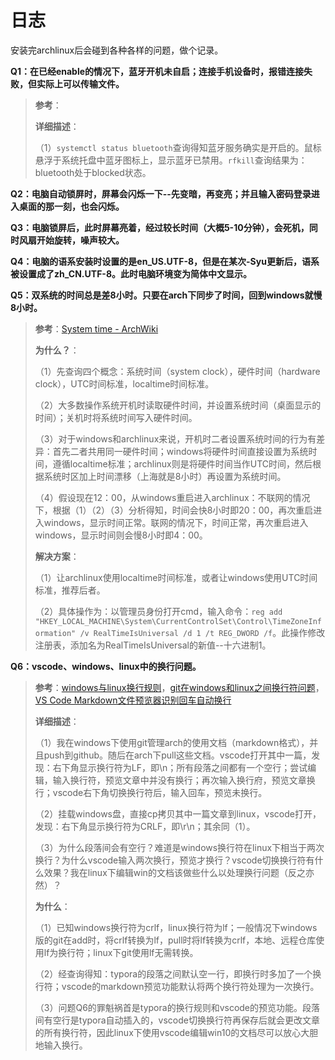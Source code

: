 # 日志

安装完archlinux后会碰到各种各样的问题，做个记录。

**Q1：在已经enable的情况下，蓝牙开机未自启；连接手机设备时，报错连接失败，但实际上可以传输文件。**

> **参考**：
> 
> **详细描述**：
> 
> （1）`systemctl status bluetooth`查询得知蓝牙服务确实是开启的。鼠标悬浮于系统托盘中蓝牙图标上，显示蓝牙已禁用。`rfkill`查询结果为：bluetooth处于blocked状态。

**Q2：电脑自动锁屏时，屏幕会闪烁一下--先变暗，再变亮；并且输入密码登录进入桌面的那一刻，也会闪烁。**

**Q3：电脑锁屏后，此时屏幕亮着，经过较长时间（大概5-10分钟），会死机，同时风扇开始旋转，噪声较大。**

**Q4：电脑的语系安装时设置的是en_US.UTF-8，但是在某次-Syu更新后，语系被设置成了zh_CN.UTF-8。此时电脑环境变为简体中文显示。**

**Q5：双系统的时间总是差8小时。只要在arch下同步了时间，回到windows就慢8小时。**

> **参考**：[System time - ArchWiki](https://wiki.archlinux.org/title/System_time)
>
> **为什么？**：
>
> （1）先查询四个概念：系统时间（system clock），硬件时间（hardware clock），UTC时间标准，localtime时间标准。
>
> （2）大多数操作系统开机时读取硬件时间，并设置系统时间（桌面显示的时间）；关机时将系统时间写入硬件时间。
>
> （3）对于windows和archlinux来说，开机时二者设置系统时间的行为有差异：首先二者共用同一硬件时间；windows将硬件时间直接设置为系统时间，遵循localtime标准；archlinux则是将硬件时间当作UTC时间，然后根据系统时区加上时间漂移（上海就是8小时）再设置为系统时间。
>
> （4）假设现在12：00，从windows重启进入archlinux：不联网的情况下，根据（1）（2）（3）分析得知，时间会快8小时即20：00，再次重启进入windows，显示时间正常。联网的情况下，时间正常，再次重启进入windows，显示时间则会慢8小时即4：00。
>
> **解决方案**：
>
> （1）让archlinux使用localtime时间标准，或者让windows使用UTC时间标准，推荐后者。
>
> （2）具体操作为：以管理员身份打开cmd，输入命令：`reg add "HKEY_LOCAL_MACHINE\System\CurrentControlSet\Control\TimeZoneInformation" /v RealTimeIsUniversal /d 1 /t REG_DWORD /f`。此操作修改注册表，添加名为RealTimeIsUniversal的新值--十六进制1。

**Q6：vscode、windows、linux中的换行问题。**

> **参考**：[windows与linux换行规则](https://www.cnblogs.com/hwli/p/9638871.html)，[git在windows和linux之间换行符问题](https://blog.csdn.net/caojianwei1992/article/details/79358998)，[VS Code Markdown文件预览器识别回车自动换行](https://www.jianshu.com/p/9e885f56993d)
> 
> **详细描述**：
> 
> （1）我在windows下使用git管理arch的使用文档（markdown格式），并且push到github。随后在arch下pull这些文档。vscode打开其中一篇，发现：右下角显示换行符为LF，即\n；所有段落之间都有一个空行；尝试编辑，输入换行符，预览文章中并没有换行；再次输入换行府，预览文章换行；vscode右下角切换换行符后，输入回车，预览未换行。
> 
> （2）挂载windows盘，直接cp拷贝其中一篇文章到linux，vscode打开，发现：右下角显示换行符为CRLF，即\r\n；其余同（1）。
> 
> （3）为什么段落间会有空行？难道是windows换行符在linux下相当于两次换行？为什么vscode输入两次换行，预览才换行？vscode切换换行符有什么效果？我在linux下编辑win的文档该做些什么以处理换行问题（反之亦然）？
> 
> **为什么**：
> 
> （1）已知windows换行符为crlf，linux换行符为lf；一般情况下windows版的git在add时，将crlf转换为lf，pull时将lf转换为crlf，本地、远程仓库使用lf为换行符；linux下git使用lf无需转换。
> 
> （2）经查询得知：typora的段落之间默认空一行，即换行时多加了一个换行符；vscode的markdown预览功能默认将两个换行符处理为一次换行。
> 
> （3）问题Q6的罪魁祸首是typora的换行规则和vscode的预览功能。段落间有空行是typora自动插入的，vscode切换换行符再保存后就会更改文章的所有换行符，因此linux下使用vscode编辑win10的文档尽可以放心大胆地输入换行。
